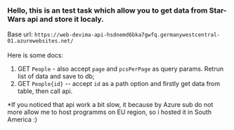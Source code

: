 ###  Hello, this is an test task which allow you to get data from Star-Wars api and store it localy.</br>
Base url: `https://web-devima-api-hsdnemd6bka7gwfq.germanywestcentral-01.azurewebsites.net/`</br></br>
Here is some docs:</br>
1. GET `People` - also accept `page` and `pcsPerPage` as query params. Retrun list of data and save to db;</br>
2. GET `People{id}` -- accept `id` as a path option and firstly get data from table, then call api.</br>

*If you noticed that api work a bit slow, it because by Azure sub do not more allow me to host programms on EU region, so i hosted it in South America :)
